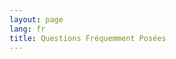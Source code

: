 ```yaml
---
layout: page
lang: fr
title: Questions Fréquemment Posées
---
```


<div class="faq-container">
</div>
